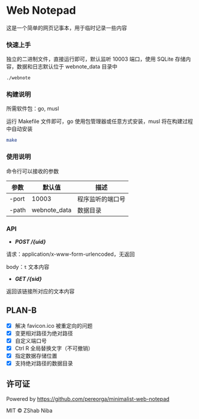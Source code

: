 # Web Notepad

这是一个简单的网页记事本，用于临时记录一些内容

### 快速上手

独立的二进制文件，直接运行即可，默认监听 10003 端口，使用 SQLite 存储内容，数据和日志默认位于 webnote_data 目录中

```sh
./webnote
```

### 构建说明

所需软件包：go, musl

运行 Makefile 文件即可，go 使用包管理器或任意方式安装，musl 将在构建过程中自动安装

```sh
make
```

### 使用说明

命令行可以接收的参数

| 参数    | 默认值          | 描述              |
|-------|--------------|-----------------|
| -port | 10003        | 程序监听的端口号        |
| -path | webnote_data | 数据目录 |

### API

- ___POST /{uid}___

请求：application/x-www-form-urlencoded，无返回

body：`t` 文本内容

- ___GET /{sid}___

返回该链接所对应的文本内容

## PLAN-B

- [x] 解决 favicon.ico 被重定向的问题
- [x] 变更相对路径为绝对路径
- [x] 自定义端口号
- [x] Ctrl R 全局替换文字（不可撤销）
- [x] 指定数据存储位置
- [x] 支持绝对路径的数据目录

## 许可证

Powered by https://github.com/pereorga/minimalist-web-notepad

MIT © ZShab Niba
